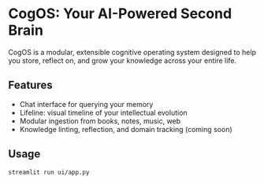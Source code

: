 # CogOS: Your AI-Powered Second Brain

CogOS is a modular, extensible cognitive operating system designed to help you store, reflect on, and grow your knowledge across your entire life.

## Features
- Chat interface for querying your memory
- Lifeline: visual timeline of your intellectual evolution
- Modular ingestion from books, notes, music, web
- Knowledge linting, reflection, and domain tracking (coming soon)

## Usage

```bash
streamlit run ui/app.py
